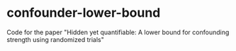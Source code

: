 # confounder-lower-bound
Code for the paper "Hidden yet quantifiable: A lower bound for confounding strength using randomized trials"
